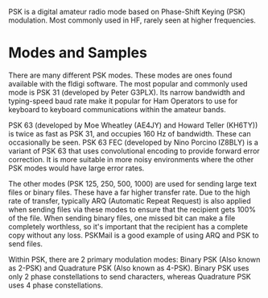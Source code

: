 PSK is a digital amateur radio mode based on Phase-Shift Keying (PSK) modulation. Most commonly used in HF, rarely seen at higher frequencies.

# Modes and Samples
There are many different PSK modes. These modes are ones found available with the fldigi software. The most popular and commonly used mode is PSK 31 (developed by Peter G3PLX). Its narrow bandwidth and typing-speed baud rate make it popular for Ham Operators to use for keyboard to keyboard communications within the amateur bands.

PSK 63 (developed by Moe Wheatley (AE4JY) and Howard Teller (KH6TY)) is twice as fast as PSK 31, and occupies 160 Hz of bandwidth. These can occasionally be seen. PSK 63 FEC (developed by Nino Porcino IZ8BLY) is a variant of PSK 63 that uses convolutional encoding to provide forward error correction. It is more suitable in more noisy environments where the other PSK modes would have large error rates.

The other modes (PSK 125, 250, 500, 1000) are used for sending large text files or binary files. These have a far higher transfer rate. Due to the high rate of transfer, typically ARQ (Automatic Repeat Request) is also applied when sending files via these modes to ensure that the recipient gets 100% of the file. When sending binary files, one missed bit can make a file completely worthless, so it's important that the recipient has a complete copy without any loss. PSKMail is a good example of using ARQ and PSK to send files.

Within PSK, there are 2 primary modulation modes: Binary PSK (Also known as 2-PSK) and Quadrature PSK (Also known as 4-PSK). Binary PSK uses only 2 phase constellations to send characters, whereas Quadrature PSK uses 4 phase constellations.